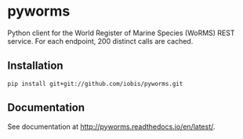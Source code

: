 # pyworms

Python client for the World Register of Marine Species (WoRMS) REST service. For each endpoint, 200 distinct calls are cached.

## Installation

```
pip install git+git://github.com/iobis/pyworms.git
```

## Documentation

See documentation at http://pyworms.readthedocs.io/en/latest/.
